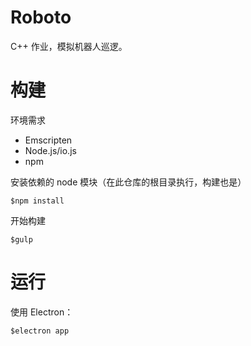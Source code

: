 # Roboto

C++ 作业，模拟机器人巡逻。

# 构建

环境需求

- Emscripten
- Node.js/io.js
- npm

安装依赖的 node 模块（在此仓库的根目录执行，构建也是）

    $npm install

开始构建

    $gulp

# 运行

使用 Electron：

    $electron app
